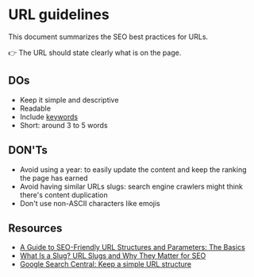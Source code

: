 # URL guidelines

This document summarizes the SEO best practices for URLs.

👉 The URL should state clearly what is on the page.

## DOs

- Keep it simple and descriptive
- Readable
- Include [keywords](https://en.wikipedia.org/wiki/Index_term)
- Short: around 3 to 5 words

## DON'Ts

- Avoid using a year: to easily update the content and keep the ranking the page has earned
- Avoid having similar URLs slugs: search engine crawlers might think there's content duplication
- Don't use non-ASCII characters like emojis

## Resources

- [A Guide to SEO-Friendly URL Structures and Parameters: The Basics](https://www.semrush.com/blog/on-page-seo-basics-urls/)
- [What Is a Slug? URL Slugs and Why They Matter for SEO](https://www.semrush.com/blog/what-is-a-url-slug/)
- [Google Search Central: Keep a simple URL structure](https://developers.google.com/search/docs/crawling-indexing/url-structure?hl=en)
